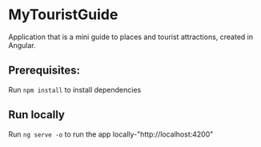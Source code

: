 # MyTouristGuide
Application that is a mini guide to places and tourist attractions, created in Angular.

## Prerequisites:
Run `npm install` to install dependencies

## Run locally
Run `ng serve -o` to run the app locally-"http://localhost:4200"
